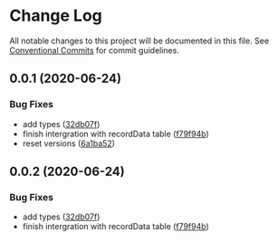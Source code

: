 # Change Log

All notable changes to this project will be documented in this file.
See [Conventional Commits](https://conventionalcommits.org) for commit guidelines.

## 0.0.1 (2020-06-24)


### Bug Fixes

* add types ([32db07f](https://github.com/ChaoLiangSuper/LightHouse-JS/commit/32db07f64861ce3d5d242bdf95077276026750ed))
* finish intergration with recordData table ([f79f94b](https://github.com/ChaoLiangSuper/LightHouse-JS/commit/f79f94bcf7741c83760d66e4c35853044d1535c0))
* reset versions ([6a1ba52](https://github.com/ChaoLiangSuper/LightHouse-JS/commit/6a1ba526267442d1a97ca257a3c612f0b85f66f7))





## 0.0.2 (2020-06-24)


### Bug Fixes

* add types ([32db07f](https://github.com/ChaoLiangSuper/LightHouse-JS/commit/32db07f64861ce3d5d242bdf95077276026750ed))
* finish intergration with recordData table ([f79f94b](https://github.com/ChaoLiangSuper/LightHouse-JS/commit/f79f94bcf7741c83760d66e4c35853044d1535c0))
